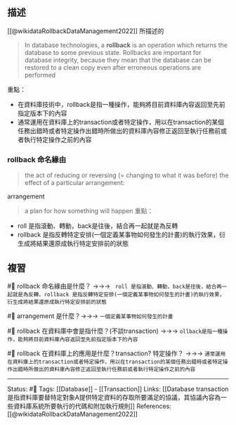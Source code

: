 

## 描述
[[@wikidataRollbackDataManagement2022]] 所描述的
> In database technologies, a **rollback** is an operation which returns the database to some previous state. Rollbacks are important for database integrity, because they mean that the database can be restored to a clean copy even after erroneous operations are performed

重點：
- 在資料庫技術中，rollback是指一種操作，能夠將目前資料庫內容返回至先前指定版本下的內容
- 通常運用在資料庫上的transaction或者特定操作，用以在transaction的某個任務出錯時或者特定操作出錯時所做出的資料庫內容修正返回至執行任務前或者執行特定操作之前的內容

### rollback 命名緣由

> the act of reducing or reversing (= changing to what it was before) the effect of a particular arrangement:

arrangement 
> a plan for how something will happen
重點：
- roll 是指滾動、轉動，back是往後，結合再一起就是為反轉
- rollback 是指反轉特定安排(一個定義某事物如何發生的計畫)的執行效果，衍生成將結果還原成執行特定安排前的狀態

## 複習
#🧠 rollback 命名緣由是什麼？ ->->-> ` roll 是指滾動、轉動，back是往後，結合再一起就是為反轉，rollback 是指反轉特定安排(一個定義某事物如何發生的計畫)的執行效果，衍生成將結果還原成執行特定安排前的狀態`
<!--SR:!2022-11-18,53,230-->

#🧠 arrangement 是什麼？->->-> `一個定義某事物如何發生的計畫`
<!--SR:!2022-11-07,2,226-->


#🧠 rollback  在資料庫中會是指什麼？(不談transaction) ->->-> `ollback是指一種操作，能夠將目前資料庫內容返回至先前指定版本下的內容`
<!--SR:!2022-12-08,76,230-->

#🧠 rollback 在資料庫上的應用是什麼？transaction? 特定操作？ ->->-> `通常運用在資料庫上的transaction或者特定操作，用以在transaction的某個任務出錯時或者特定操作出錯時所做出的資料庫內容修正返回至執行任務前或者執行特定操作之前的內容`
<!--SR:!2022-12-24,109,250-->


---
Status: #🌱 
Tags:
[[Database]] - [[Transaction]]
Links:
[[Database transaction 是指資料庫要替特定對象A提供特定資料的存取所要滿足的協議，其協議內容為一些資料庫系統所要執行的代碼和附加執行規則]]
References:
[[@wikidataRollbackDataManagement2022]]